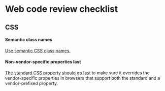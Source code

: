 # Web code review checklist

## CSS

#### Semantic class names

[Use semantic CSS class names.](http://www.w3.org/QA/Tips/goodclassnames)

#### Non-vendor-specific properties last

[The standard CSS property should go last](http://www.456bereastreet.com/archive/201009/remember_non-vendor-prefixed_css_3_properties_and_put_them_last/) to make sure it overrides the vendor-specific properties in browsers that support both the standard and a vendor-prefixed property.
